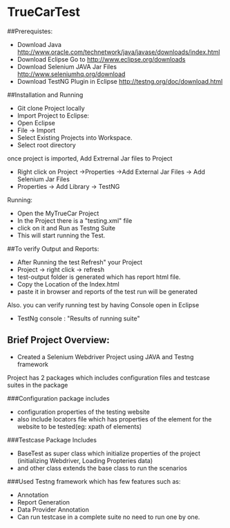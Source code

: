 # TrueCarTest
##Prerequistes:
 - Download Java http://www.oracle.com/technetwork/java/javase/downloads/index.html
 - Download Eclipse Go to http://www.eclipse.org/downloads
 - Download Selenium JAVA Jar Files http://www.seleniumhq.org/download
 - Download TestNG Plugin in Eclipse http://testng.org/doc/download.html
 
##Installation and Running
- Git clone Project locally
- Import Project to Eclipse:
- Open Eclipse
- File -> Import
- Select Existing Projects into Workspace.
- Select root directory

once project is imported, Add Extrernal Jar files to Project
- Right click on Project ->Properties ->Add External Jar Files -> Add Selenium Jar Files 
- Properties -> Add Library -> TestNG

Running:
- Open the MyTrueCar Project
- In the Project there is a "testing.xml" file 
- click on it and Run as Testng Suite
- This will start running the Test.

##To verify Output and Reports:
- After Running the test Refresh" your Project
- Project -> right click -> refresh
- test-output folder is generated which has report html file.
- Copy the Location of the Index.html 
- paste it in browser and reports of the test run will be generated

Also. you can verify running test by having Console open in Eclipse
- TestNg console : "Results of running suite"


## Brief Project Overview:
- Created a Selenium Webdriver Project using JAVA and Testng framework

Project has 2 packages which includes configuration files and testcase suites in the package

###Configuration package includes
- configuration properties of the testing website
- also include locators file which has properties of the element for the website to be tested(eg: xpath of elements)

###Testcase Package Includes
- BaseTest as super class which initialize properties of the project (initializing Webdriver, Loading Propteries data)
- and other class extends the base class to run the scenarios 

###Used Testng framework which has few features such as:
- Annotation 
- Report Generation
- Data Provider Annotation
- Can run testcase in a complete suite no need to run one by one.

